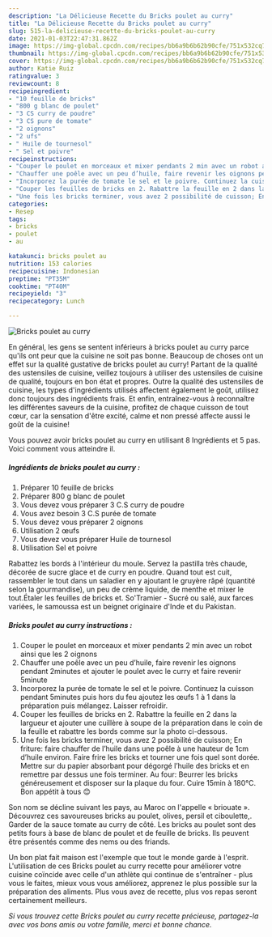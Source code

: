 ```yaml
---
description: "La Délicieuse Recette du Bricks poulet au curry"
title: "La Délicieuse Recette du Bricks poulet au curry"
slug: 515-la-delicieuse-recette-du-bricks-poulet-au-curry
date: 2021-01-03T22:47:31.862Z
image: https://img-global.cpcdn.com/recipes/bb6a9b6b62b90cfe/751x532cq70/bricks-poulet-au-curry-photo-principale-de-la-recette.jpg
thumbnail: https://img-global.cpcdn.com/recipes/bb6a9b6b62b90cfe/751x532cq70/bricks-poulet-au-curry-photo-principale-de-la-recette.jpg
cover: https://img-global.cpcdn.com/recipes/bb6a9b6b62b90cfe/751x532cq70/bricks-poulet-au-curry-photo-principale-de-la-recette.jpg
author: Katie Ruiz
ratingvalue: 3
reviewcount: 8
recipeingredient:
- "10 feuille de bricks"
- "800 g blanc de poulet"
- "3 CS curry de poudre"
- "3 CS pure de tomate"
- "2 oignons"
- "2 ufs"
- " Huile de tournesol"
- " Sel et poivre"
recipeinstructions:
- "Couper le poulet en morceaux et mixer pendants 2 min avec un robot ainsi que les 2 oignons"
- "Chauffer une poêle avec un peu d’huile, faire revenir les oignons pendant 2minutes et ajouter le poulet avec le curry et faire revenir 5minute"
- "Incorporez la purée de tomate le sel et le poivre. Continuez la cuisson pendant 5minutes puis hors du feu ajoutez les œufs 1 à 1 dans la préparation puis mélangez. Laisser refroidir."
- "Couper les feuilles de bricks en 2. Rabattre la feuille en 2 dans la largueur et ajouter une cuillère à soupe de la préparation dans le coin de la feuille et rabattre les bords comme sur la photo ci-dessous."
- "Une fois les bricks terminer, vous avez 2 possibilité de cuisson; En friture: faire chauffer de l’huile dans une poêle à une hauteur de 1cm d’huile environ. Faire frire les bricks et tourner une fois quel sont dorée. Mettre sur du papier absorbant pour dégorgé l’huile des bricks et en remettre par dessus une fois terminer. Au four: Beurrer les bricks généreusement et disposer sur la plaque du four. Cuire 15min à 180°C. Bon appétit à tous 😊"
categories:
- Resep
tags:
- bricks
- poulet
- au

katakunci: bricks poulet au 
nutrition: 153 calories
recipecuisine: Indonesian
preptime: "PT35M"
cooktime: "PT40M"
recipeyield: "3"
recipecategory: Lunch

---
```



![Bricks poulet au curry](https://img-global.cpcdn.com/recipes/bb6a9b6b62b90cfe/751x532cq70/bricks-poulet-au-curry-photo-principale-de-la-recette.jpg)

En général, les gens se sentent inférieurs à bricks poulet au curry parce qu'ils ont peur que la cuisine ne soit pas bonne. Beaucoup de choses ont un effet sur la qualité gustative de bricks poulet au curry! Partant de la qualité des ustensiles de cuisine, veillez toujours à utiliser des ustensiles de cuisine de qualité, toujours en bon état et propres. Outre la qualité des ustensiles de cuisine, les types d'ingrédients utilisés affectent également le goût, utilisez donc toujours des ingrédients frais. Et enfin, entraînez-vous à reconnaître les différentes saveurs de la cuisine, profitez de chaque cuisson de tout cœur, car la sensation d'être excité, calme et non pressé affecte aussi le goût de la cuisine!

<!--inarticleads1-->

Vous pouvez avoir bricks poulet au curry en utilisant 8 Ingrédients et 5 pas. Voici comment vous atteindre il.

##### Ingrédients de bricks poulet au curry :

1. Préparer 10 feuille de bricks
1. Préparer 800 g blanc de poulet
1. Vous devez vous préparer 3 C.S curry de poudre
1. Vous avez besoin 3 C.S purée de tomate
1. Vous devez vous préparer 2 oignons
1. Utilisation 2 œufs
1. Vous devez vous préparer  Huile de tournesol
1. Utilisation  Sel et poivre


Rabattez les bords à l&#39;intérieur du moule. Servez la pastilla très chaude, décorée de sucre glace et de curry en poudre. Quand tout est cuit, rassembler le tout dans un saladier en y ajoutant le gruyère râpé (quantité selon la gourmandise), un peu de crème liquide, de menthe et mixer le tout.Étaler les feuilles de bricks et. So&#39;Tramier - Sucré ou salé, aux farces variées, le samoussa est un beignet originaire d&#39;Inde et du Pakistan. 

<!--inarticleads2-->

##### Bricks poulet au curry instructions :

1. Couper le poulet en morceaux et mixer pendants 2 min avec un robot ainsi que les 2 oignons
1. Chauffer une poêle avec un peu d’huile, faire revenir les oignons pendant 2minutes et ajouter le poulet avec le curry et faire revenir 5minute
1. Incorporez la purée de tomate le sel et le poivre. Continuez la cuisson pendant 5minutes puis hors du feu ajoutez les œufs 1 à 1 dans la préparation puis mélangez. Laisser refroidir.
1. Couper les feuilles de bricks en 2. Rabattre la feuille en 2 dans la largueur et ajouter une cuillère à soupe de la préparation dans le coin de la feuille et rabattre les bords comme sur la photo ci-dessous.
1. Une fois les bricks terminer, vous avez 2 possibilité de cuisson; En friture: faire chauffer de l’huile dans une poêle à une hauteur de 1cm d’huile environ. Faire frire les bricks et tourner une fois quel sont dorée. Mettre sur du papier absorbant pour dégorgé l’huile des bricks et en remettre par dessus une fois terminer. Au four: Beurrer les bricks généreusement et disposer sur la plaque du four. Cuire 15min à 180°C. Bon appétit à tous 😊


Son nom se décline suivant les pays, au Maroc on l&#39;appelle « briouate ». Découvrez ces savoureuses bricks au poulet, olives, persil et ciboulette,. Garder de la sauce tomate au curry de côté. Les bricks au poulet sont des petits fours à base de blanc de poulet et de feuille de bricks. Ils peuvent être présentés comme des nems ou des friands. 

<!--inarticleads1-->

<p>
Un bon plat fait maison est l'exemple que tout le monde garde à l'esprit. L'utilisation de ces Bricks poulet au curry recette pour améliorer votre cuisine coïncide avec celle d'un athlète qui continue de s'entraîner - plus vous le faites, mieux vous vous améliorez, apprenez le plus possible sur la préparation des aliments. Plus vous avez de recette, plus vos repas seront certainement meilleurs.
</p>

<p>
<i>Si vous trouvez cette Bricks poulet au curry recette précieuse, partagez-la avec vos bons amis ou votre famille, merci et bonne chance.</i>
</p>
